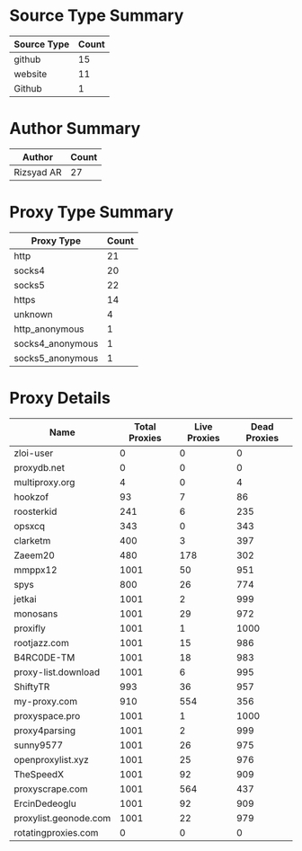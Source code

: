 # Source Type Summary

| Source Type | Count |
|-------------|-------|
| github | 15 |
| website | 11 |
| Github | 1 |


# Author Summary

| Author | Count |
|--------|-------|
| Rizsyad AR | 27 |


# Proxy Type Summary

| Proxy Type | Count |
|------------|-------|
| http | 21 |
| socks4 | 20 |
| socks5 | 22 |
| https | 14 |
| unknown | 4 |
| http_anonymous | 1 |
| socks4_anonymous | 1 |
| socks5_anonymous | 1 |


# Proxy Details

| Name | Total Proxies | Live Proxies | Dead Proxies |
|------|---------------|--------------|---------------|
| zloi-user | 0 | 0 | 0 |
| proxydb.net | 0 | 0 | 0 |
| multiproxy.org | 4 | 0 | 4 |
| hookzof | 93 | 7 | 86 |
| roosterkid | 241 | 6 | 235 |
| opsxcq | 343 | 0 | 343 |
| clarketm | 400 | 3 | 397 |
| Zaeem20 | 480 | 178 | 302 |
| mmppx12 | 1001 | 50 | 951 |
| spys | 800 | 26 | 774 |
| jetkai | 1001 | 2 | 999 |
| monosans | 1001 | 29 | 972 |
| proxifly | 1001 | 1 | 1000 |
| rootjazz.com | 1001 | 15 | 986 |
| B4RC0DE-TM | 1001 | 18 | 983 |
| proxy-list.download | 1001 | 6 | 995 |
| ShiftyTR | 993 | 36 | 957 |
| my-proxy.com | 910 | 554 | 356 |
| proxyspace.pro | 1001 | 1 | 1000 |
| proxy4parsing | 1001 | 2 | 999 |
| sunny9577 | 1001 | 26 | 975 |
| openproxylist.xyz | 1001 | 25 | 976 |
| TheSpeedX | 1001 | 92 | 909 |
| proxyscrape.com | 1001 | 564 | 437 |
| ErcinDedeoglu | 1001 | 92 | 909 |
| proxylist.geonode.com | 1001 | 22 | 979 |
| rotatingproxies.com | 0 | 0 | 0 |
